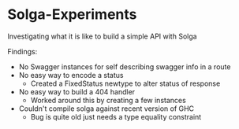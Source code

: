 # Solga-Experiments

Investigating what it is like to build a simple API with Solga

Findings:

* No Swagger instances for self describing swagger info in a route
* No easy way to encode a status
	- Created a FixedStatus newtype to alter status of response
* No easy way to build a 404 handler
	- Worked around this by creating a few instances
* Couldn't compile solga against recent version of GHC
	- Bug is quite old just needs a type equality constraint
